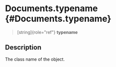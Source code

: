 Documents.typename {#Documents.typename}
==================

> [string]{role="ref"} **typename**

Description
-----------

The class name of the object.
